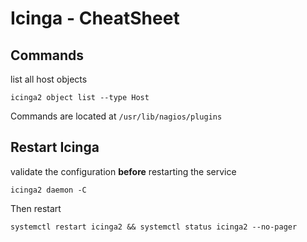 # Icinga - CheatSheet

## Commands
list all host objects 
```shell
icinga2 object list --type Host
```
Commands are located at `/usr/lib/nagios/plugins`

## Restart Icinga

validate the configuration **before** restarting the service
```shell
icinga2 daemon -C
```
Then restart
```shell
systemctl restart icinga2 && systemctl status icinga2 --no-pager
```
